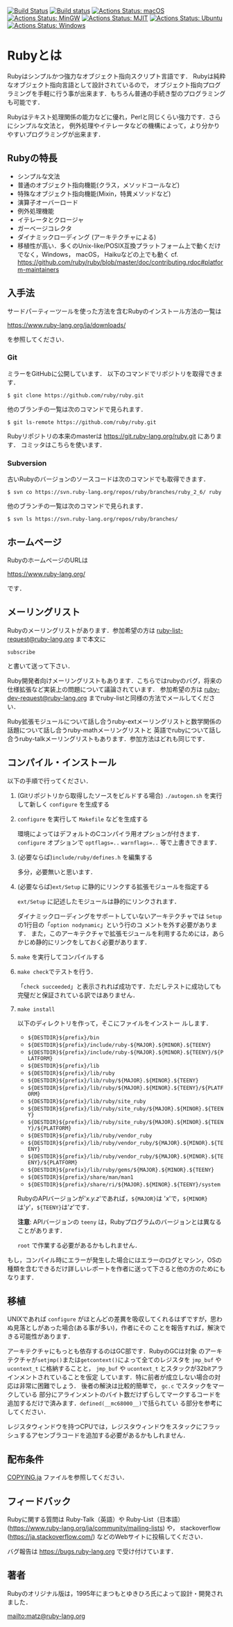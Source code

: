 [![Build Status](https://travis-ci.org/ruby/ruby.svg?branch=master)](https://travis-ci.org/ruby/ruby)
[![Build status](https://ci.appveyor.com/api/projects/status/0sy8rrxut4o0k960/branch/master?svg=true)](https://ci.appveyor.com/project/ruby/ruby/branch/master)
[![Actions Status: macOS](https://github.com/ruby/ruby/workflows/macOS/badge.svg)](https://github.com/ruby/ruby/actions?query=workflow%3A"macOS")
[![Actions Status: MinGW](https://github.com/ruby/ruby/workflows/MinGW/badge.svg)](https://github.com/ruby/ruby/actions?query=workflow%3A"MinGW")
[![Actions Status: MJIT](https://github.com/ruby/ruby/workflows/MJIT/badge.svg)](https://github.com/ruby/ruby/actions?query=workflow%3A"MJIT")
[![Actions Status: Ubuntu](https://github.com/ruby/ruby/workflows/Ubuntu/badge.svg)](https://github.com/ruby/ruby/actions?query=workflow%3A"Ubuntu")
[![Actions Status: Windows](https://github.com/ruby/ruby/workflows/Windows/badge.svg)](https://github.com/ruby/ruby/actions?query=workflow%3A"Windows")

# Rubyとは

Rubyはシンプルかつ強力なオブジェクト指向スクリプト言語です． Rubyは純粋なオブジェクト指向言語として設計されているので，
オブジェクト指向プログラミングを手軽に行う事が出来ます．もちろん普通の手続き型のプログラミングも可能です．

Rubyはテキスト処理関係の能力などに優れ，Perlと同じくらい強力です．さらにシンプルな文法と，
例外処理やイテレータなどの機構によって，より分かりやすいプログラミングが出来ます．

## Rubyの特長

*   シンプルな文法
*   普通のオブジェクト指向機能(クラス，メソッドコールなど)
*   特殊なオブジェクト指向機能(Mixin，特異メソッドなど)
*   演算子オーバーロード
*   例外処理機能
*   イテレータとクロージャ
*   ガーベージコレクタ
*   ダイナミックローディング (アーキテクチャによる)
*   移植性が高い．多くのUnix-like/POSIX互換プラットフォーム上で動くだけでなく，Windows， macOS，
    Haikuなどの上でも動く cf.
    https://github.com/ruby/ruby/blob/master/doc/contributing.rdoc#platform-maintainers


## 入手法

サードパーティーツールを使った方法を含むRubyのインストール方法の一覧は

https://www.ruby-lang.org/ja/downloads/

を参照してください．

### Git

ミラーをGitHubに公開しています． 以下のコマンドでリポジトリを取得できます．

    $ git clone https://github.com/ruby/ruby.git

他のブランチの一覧は次のコマンドで見られます．

    $ git ls-remote https://github.com/ruby/ruby.git

Rubyリポジトリの本来のmasterは https://git.ruby-lang.org/ruby.git にあります．
コミッタはこちらを使います．

### Subversion

古いRubyのバージョンのソースコードは次のコマンドでも取得できます．

    $ svn co https://svn.ruby-lang.org/repos/ruby/branches/ruby_2_6/ ruby

他のブランチの一覧は次のコマンドで見られます．

    $ svn ls https://svn.ruby-lang.org/repos/ruby/branches/


## ホームページ

RubyのホームページのURLは

https://www.ruby-lang.org/

です．

## メーリングリスト

Rubyのメーリングリストがあります．参加希望の方は [ruby-list-request@ruby-lang.org] まで本文に

    subscribe

と書いて送って下さい．

Ruby開発者向けメーリングリストもあります．こちらではrubyのバグ，将来の仕様拡張など実装上の問題について議論されています．
参加希望の方は [ruby-dev-request@ruby-lang.org] までruby-listと同様の方法でメールしてください．

Ruby拡張モジュールについて話し合うruby-extメーリングリストと数学関係の話題について話し合うruby-mathメーリングリストと
英語でrubyについて話し合うruby-talkメーリングリストもあります．参加方法はどれも同じです．

[ruby-list-request@ruby-lang.org]: mailto:ruby-list-request@ruby-lang.org?subject=Join%20Ruby%20Mailing%20List&body=subscribe
[ruby-dev-request@ruby-lang.org]: mailto:ruby-dev-request@ruby-lang.org?subject=Join%20Ruby%20Mailing%20List&body=subscribe

## コンパイル・インストール

以下の手順で行ってください．

1.  (Gitリポジトリから取得したソースをビルドする場合) `./autogen.sh` を実行して新しく `configure` を生成する

2.  `configure` を実行して `Makefile` などを生成する

    環境によってはデフォルトのCコンパイラ用オプションが付きます． `configure` オプションで `optflags=..`
    `warnflags=..` 等で上書きできます．

3.  (必要ならば)`include/ruby/defines.h` を編集する

    多分，必要無いと思います．

4.  (必要ならば)`ext/Setup` に静的にリンクする拡張モジュールを指定する

    `ext/Setup` に記述したモジュールは静的にリンクされます．

    ダイナミックローディングをサポートしていないアーキテクチャでは `Setup` の1行目の「`option nodynamic`」という行のコ
    メントを外す必要があります．
    また，このアーキテクチャで拡張モジュールを利用するためには，あらかじめ静的にリンクをしておく必要があります．

5.  `make` を実行してコンパイルする

6.  `make check`でテストを行う．

    「`check succeeded`」と表示されれば成功です．ただしテストに成功しても完璧だと保証されている訳ではありません．

7.  `make install`

    以下のディレクトリを作って，そこにファイルをインストー ルします．

    *   `${DESTDIR}${prefix}/bin`
    *   `${DESTDIR}${prefix}/include/ruby-${MAJOR}.${MINOR}.${TEENY}`
    *   `${DESTDIR}${prefix}/include/ruby-${MAJOR}.${MINOR}.${TEENY}/${PLATFORM}`
    *   `${DESTDIR}${prefix}/lib`
    *   `${DESTDIR}${prefix}/lib/ruby`
    *   `${DESTDIR}${prefix}/lib/ruby/${MAJOR}.${MINOR}.${TEENY}`
    *   `${DESTDIR}${prefix}/lib/ruby/${MAJOR}.${MINOR}.${TEENY}/${PLATFORM}`
    *   `${DESTDIR}${prefix}/lib/ruby/site_ruby`
    *   `${DESTDIR}${prefix}/lib/ruby/site_ruby/${MAJOR}.${MINOR}.${TEENY}`
    *   `${DESTDIR}${prefix}/lib/ruby/site_ruby/${MAJOR}.${MINOR}.${TEENY}/${PLATFORM}`
    *   `${DESTDIR}${prefix}/lib/ruby/vendor_ruby`
    *   `${DESTDIR}${prefix}/lib/ruby/vendor_ruby/${MAJOR}.${MINOR}.${TEENY}`
    *   `${DESTDIR}${prefix}/lib/ruby/vendor_ruby/${MAJOR}.${MINOR}.${TEENY}/${PLATFORM}`
    *   `${DESTDIR}${prefix}/lib/ruby/gems/${MAJOR}.${MINOR}.${TEENY}`
    *   `${DESTDIR}${prefix}/share/man/man1`
    *   `${DESTDIR}${prefix}/share/ri/${MAJOR}.${MINOR}.${TEENY}/system`


    RubyのAPIバージョンが'*x.y.z*'であれば，`${MAJOR}`は
    '*x*'で，`${MINOR}`は'*y*'，`${TEENY}`は'*z*'です．

    **注意**: APIバージョンの `teeny` は，Rubyプログラムのバージョンとは異なることがあります．

    `root` で作業する必要があるかもしれません．


もし，コンパイル時にエラーが発生した場合にはエラーのログとマシン，OSの種類を含むできるだけ詳しいレポートを作者に送って下さると他の方のためにもなります．

## 移植

UNIXであれば `configure` がほとんどの差異を吸収してくれるはずですが，思わぬ見落としがあった場合(ある事が多い)，作者にその
ことを報告すれば，解決できる可能性があります．

アーキテクチャにもっとも依存するのはGC部です．RubyのGCは対象
のアーキテクチャが`setjmp()`または`getcontext()`によって全てのレジスタを `jmp_buf` や `ucontext_t`
に格納することと， `jmp_buf` や `ucontext_t` とスタックが32bitアラインメントされていることを仮定
しています．特に前者が成立しない場合の対応は非常に困難でしょう． 後者の解決は比較的簡単で， `gc.c` でスタックをマークしている
部分にアラインメントのバイト数だけずらしてマークするコードを追加するだけで済みます．`defined(__mc68000__)`で括られてい
る部分を参考にしてください．

レジスタウィンドウを持つCPUでは，レジスタウィンドウをスタックにフラッシュするアセンブラコードを追加する必要があるかもしれません．

## 配布条件

[COPYING.ja](COPYING.ja) ファイルを参照してください．

## フィードバック

Rubyに関する質問は Ruby-Talk（英語）や Ruby-List（日本語） (https://www.ruby-lang.org/ja/community/mailing-lists) や，
stackoverflow (https://ja.stackoverflow.com/) などのWebサイトに投稿してください．

バグ報告は https://bugs.ruby-lang.org で受け付けています．


## 著者

Rubyのオリジナル版は，1995年にまつもとゆきひろ氏によって設計・開発されました．

<mailto:matz@ruby-lang.org>

